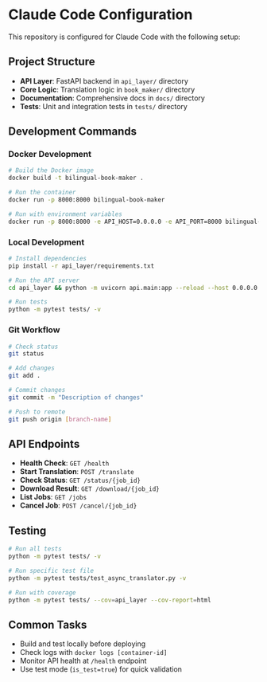 # Claude Code Configuration

This repository is configured for Claude Code with the following setup:

## Project Structure
- **API Layer**: FastAPI backend in `api_layer/` directory
- **Core Logic**: Translation logic in `book_maker/` directory
- **Documentation**: Comprehensive docs in `docs/` directory
- **Tests**: Unit and integration tests in `tests/` directory

## Development Commands

### Docker Development
```bash
# Build the Docker image
docker build -t bilingual-book-maker .

# Run the container
docker run -p 8000:8000 bilingual-book-maker

# Run with environment variables
docker run -p 8000:8000 -e API_HOST=0.0.0.0 -e API_PORT=8000 bilingual-book-maker
```

### Local Development
```bash
# Install dependencies
pip install -r api_layer/requirements.txt

# Run the API server
cd api_layer && python -m uvicorn api.main:app --reload --host 0.0.0.0 --port 8000

# Run tests
python -m pytest tests/ -v
```

### Git Workflow
```bash
# Check status
git status

# Add changes
git add .

# Commit changes
git commit -m "Description of changes"

# Push to remote
git push origin [branch-name]
```

## API Endpoints
- **Health Check**: `GET /health`
- **Start Translation**: `POST /translate`
- **Check Status**: `GET /status/{job_id}`
- **Download Result**: `GET /download/{job_id}`
- **List Jobs**: `GET /jobs`
- **Cancel Job**: `POST /cancel/{job_id}`

## Testing
```bash
# Run all tests
python -m pytest tests/ -v

# Run specific test file
python -m pytest tests/test_async_translator.py -v

# Run with coverage
python -m pytest tests/ --cov=api_layer --cov-report=html
```

## Common Tasks
- Build and test locally before deploying
- Check logs with `docker logs [container-id]`
- Monitor API health at `/health` endpoint
- Use test mode (`is_test=true`) for quick validation